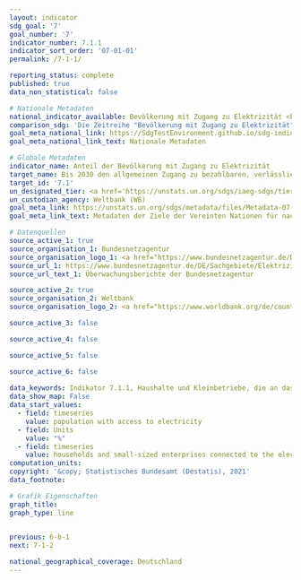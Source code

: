 ```yaml
---
layout: indicator    
sdg_goal: '7'    
goal_number: '7'    
indicator_number: 7.1.1    
indicator_sort_order: '07-01-01'    
permalink: /7-1-1/    

reporting_status: complete    
published: true    
data_non_statistical: false    

# Nationale Metadaten    
national_indicator_available: Bevölkerung mit Zugang zu Elektrizität <br> Haushalte und Kleinbetriebe, die an das Elektrizitätsnetzwerk angebunden sind    
comparison_sdg: 'Die Zeitreihe "Bevölkerung mit Zugang zu Elektrizität" entspricht den globalen Metadaten. Die Zeitreihe "Haushalte und Kleinbetriebe, die an das Elektrizitätsnetzwerk angebunden sind" bietet zusätzliche Informationen.'    
goal_meta_national_link: https://SdgTestEnvironment.github.io/sdg-indicators/public/MetaDe/7.1.1.pdf    
goal_meta_national_link_text: Nationale Metadaten    

# Globale Metadaten    
indicator_name: Anteil der Bevölkerung mit Zugang zu Elektrizität    
target_name: Bis 2030 den allgemeinen Zugang zu bezahlbaren, verlässlichen und modernen Energiedienstleistungen sichern    
target_id: '7.1'    
un_designated_tier: <a href='https://unstats.un.org/sdgs/iaeg-sdgs/tier-classification/' title='Klicken Sie hier um weitere Informationen zur UN-Tier-Klassifikation zu erhalten.'>Tier I</a>    
un_custodian_agency: Weltbank (WB)    
goal_meta_link: https://unstats.un.org/sdgs/metadata/files/Metadata-07-01-01.pdf    
goal_meta_link_text: Metadaten der Ziele der Vereinten Nationen für nachhaltige Entwicklung    

# Datenquellen
source_active_1: true
source_organisation_1: Bundesnetzagentur
source_organisation_logo_1: <a href="https://www.bundesnetzagentur.de/DE/Home/home_node.html"><img src="https://g205sdgs.github.io/sdg-indicators/public/OrgImgDe/bundesnetzagentur.png" alt="Logo bundesnetzagentur" style="height:60px; width:148px"/></a>
source_url_1: https://www.bundesnetzagentur.de/DE/Sachgebiete/ElektrizitaetundGas/Unternehmen_Institutionen/DatenaustauschundMonitoring/Monitoring/Monitoringberichte/Monitoring_Berichte_node.html
source_url_text_1: Überwachungsberichte der Bundesnetzagentur

source_active_2: true
source_organisation_2: Weltbank
source_organisation_logo_2: <a href="https://www.worldbank.org/de/country/germany"><img src="https://g205sdgs.github.io/sdg-indicators/public/OrgImgDe/wb.png" alt="Logo wb" style="height:60px; width:148px"/></a>

source_active_3: false

source_active_4: false

source_active_5: false

source_active_6: false
    
data_keywords: Indikator 7.1.1, Haushalte und Kleinbetriebe, die an das Elektrizitätsnetzwerk angebunden sind, Bevölkerung mit Zugang zu Elektrizität, Weltbank (WB), Bundesnetzagentur    
data_show_map: False    
data_start_values: 
  - field: timeseries
    value: population with access to electricity
  - field: Units
    value: "%"
  - field: timeseries
    value: households and small-sized enterprises connected to the electricity network    
computation_units:     
copyright: '&copy; Statistisches Bundesamt (Destatis), 2021'    
data_footnote:     

# Grafik Eigenschaften    
graph_title:     
graph_type: line    
    

previous: 6-b-1    
next: 7-1-2    

national_geographical_coverage: Deutschland    
---
```


<span></span>